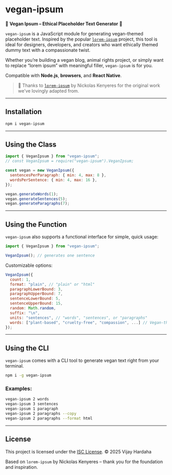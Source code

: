 # vegan-ipsum

🌱 **Vegan Ipsum – Ethical Placeholder Text Generator** 🌱

`vegan-ipsum` is a JavaScript module for generating vegan-themed placeholder text. Inspired by the popular [`lorem-ipsum`](https://github.com/knicklabs/lorem-ipsum) project, this tool is ideal for designers, developers, and creators who want ethically themed dummy text with a compassionate twist.

Whether you’re building a vegan blog, animal rights project, or simply want to replace “lorem ipsum” with meaningful filler, `vegan-ipsum` is for you.

Compatible with **Node.js**, **browsers**, and **React Native**.

> 🙏 Thanks to [`lorem-ipsum`](https://github.com/knicklabs/lorem-ipsum) by Nickolas Kenyeres for the original work we’ve lovingly adapted from.

---

## Installation

```bash
npm i vegan-ipsum
```

---

## Using the Class

```js
import { VeganIpsum } from "vegan-ipsum";
// const VeganIpsum = require("vegan-ipsum").VeganIpsum;

const vegan = new VeganIpsum({
  sentencesPerParagraph: { min: 4, max: 8 },
  wordsPerSentence: { min: 4, max: 16 },
});

vegan.generateWords(1);
vegan.generateSentences(5);
vegan.generateParagraphs(7);
```

---

## Using the Function

`vegan-ipsum` also supports a functional interface for simple, quick usage:

```js
import { VeganIpsum } from "vegan-ipsum";

VeganIpsum(); // generates one sentence
```

Customizable options:

```js
VeganIpsum({
  count: 1,
  format: "plain", // "plain" or "html"
  paragraphLowerBound: 3,
  paragraphUpperBound: 7,
  sentenceLowerBound: 5,
  sentenceUpperBound: 15,
  random: Math.random,
  suffix: "\n",
  units: "sentences", // "words", "sentences", or "paragraphs"
  words: ["plant-based", "cruelty-free", "compassion", ...] // Vegan-themed words
});
```

---

## Using the CLI

`vegan-ipsum` comes with a CLI tool to generate vegan text right from your terminal.

```bash
npm i -g vegan-ipsum
```

### Examples:

```bash
vegan-ipsum 2 words
vegan-ipsum 3 sentences
vegan-ipsum 1 paragraph
vegan-ipsum 2 paragraphs --copy
vegan-ipsum 2 paragraphs --format html
```

---

## License

This project is licensed under the [ISC License](./LICENSE).
© 2025 Vijay Hardaha

Based on `lorem-ipsum` by Nickolas Kenyeres – thank you for the foundation and inspiration.
